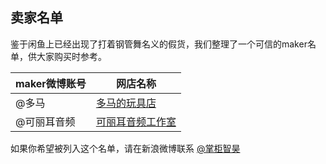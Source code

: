 ## 卖家名单
鉴于闲鱼上已经出现了打着钢管舞名义的假货，我们整理了一个可信的maker名单，供大家购买时参考。

|maker微博账号|网店名称|
|--|--|
|@多马|[多马的玩具店](https://shop131226447.taobao.com/)
|@可丽耳音频|[可丽耳音频工作室](https://shop194727328.taobao.com/)


如果你希望被列入这个名单，请在新浪微博联系 [@掌柜智昊](https://weibo.com/iyuanz)
